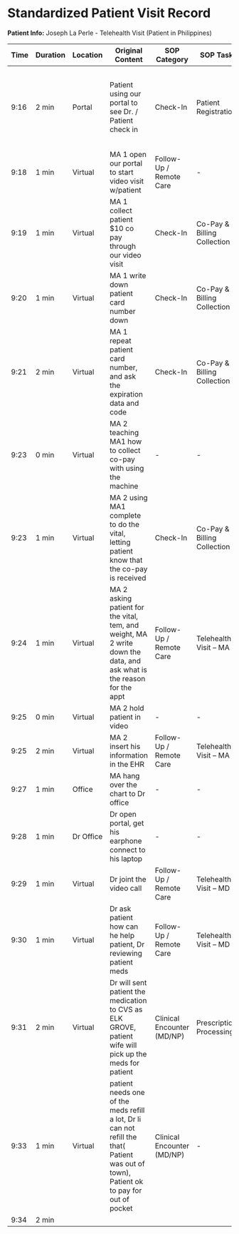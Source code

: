 # Standardized Patient Visit Record

**Patient Info:** Joseph La Perle - Telehealth Visit (Patient in Philippines)

| Time | Duration | Location | Original Content | SOP Category | SOP Task | Completed Checklist | Primary Role | Extra Task |
|------|----------|----------|------------------|--------------|----------|-------------------|--------------|------------|
| 9:16 | 2 min | Portal | Patient using our portal to see Dr. / Patient check in | Check-In | Patient Registration | ☐ Appointment confirmed<br>☐ Arrival time recorded<br>☐ Patient marked "Arrived" | Patient | - |
| 9:18 | 1 min | Virtual | MA 1 open our portal to start video visit w/patient | Follow-Up / Remote Care | - | - | MA | Video Visit Setup |
| 9:19 | 1 min | Virtual | MA 1 collect patient $10 co pay through our video visit | Check-In | Co-Pay & Billing Collection | ☐ Co-pay verified | MA | - |
| 9:20 | 1 min | Virtual | MA 1 write down patient card number down | Check-In | Co-Pay & Billing Collection | - | MA | - |
| 9:21 | 2 min | Virtual | MA 1 repeat patient card number, and ask the expiration data and code | Check-In | Co-Pay & Billing Collection | - | MA | - |
| 9:23 | 0 min | Virtual | MA 2 teaching MA1 how to collect co-pay with using the machine | - | - | - | MA | Staff Training - Payment Processing |
| 9:23 | 1 min | Virtual | MA 2 using MA1 complete to do the vital, letting patient know that the co-pay is received | Check-In | Co-Pay & Billing Collection | ☐ Payment collected<br>☐ Receipt issued | MA | - |
| 9:24 | 1 min | Virtual | MA 2 asking patient for the vital, tem, and weight, MA 2 write down the data, and ask what is the reason for the appt | Follow-Up / Remote Care | Telehealth Visit – MA | ☐ Vitals obtained and documented<br>☐ Chief complaint recorded verbatim | MA | - |
| 9:25 | 0 min | Virtual | MA 2 hold patient in video | - | - | - | MA | - |
| 9:25 | 2 min | Virtual | MA 2 insert his information in the EHR | Follow-Up / Remote Care | Telehealth Visit – MA | ☐ Vitals obtained and documented | MA | - |
| 9:27 | 1 min | Office | MA hang over the chart to Dr office | - | - | - | MA | Chart Handover to Provider |
| 9:28 | 1 min | Dr Office | Dr open portal, get his earphone connect to his laptop | - | - | - | MD/NP | Video Visit Technical Setup |
| 9:29 | 1 min | Virtual | Dr joint the video call | Follow-Up / Remote Care | Telehealth Visit – MD | ☐ Patient ID verified | MD/NP | - |
| 9:30 | 1 min | Virtual | Dr ask patient how can he help patient, Dr reviewing patient meds | Follow-Up / Remote Care | Telehealth Visit – MD | ☐ History completed<br>☐ Medications adjusted if needed | MD/NP | - |
| 9:31 | 2 min | Virtual | Dr will sent patient the medication to CVS as ELK GROVE, patient wife will pick up the meds for patient | Clinical Encounter (MD/NP) | Prescription Processing | ☐ Pharmacy verified<br>☐ eRx sent successfully | MD/NP | - |
| 9:33 | 1 min | Virtual | patient needs one of the meds refill a lot, Dr li can not refill the that( Patient was out of town), Patient ok to pay for out of pocket | Clinical Encounter (MD/NP) | - | - | MD/NP | Medication Negotiation |
| 9:34 | 2 min